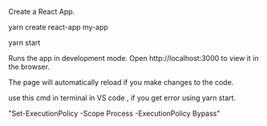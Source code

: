 Create a React App.

yarn create react-app my-app

yarn start

Runs the app in development mode. Open http://localhost:3000 to view it in the browser.

The page will automatically reload if you make changes to the code. 

use this cmd in terminal in VS code , if you get error using yarn start.

"Set-ExecutionPolicy -Scope Process -ExecutionPolicy Bypass"
